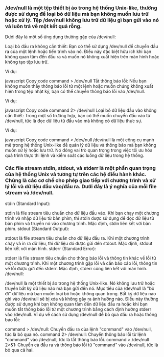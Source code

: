 ### /dev/null là một tệp thiết bị ảo trong hệ thống Unix-like, thường được sử dụng để loại bỏ dữ liệu mà bạn không muốn lưu trữ hoặc xử lý. Tệp /dev/null không lưu trữ dữ liệu gì bạn gửi vào nó và luôn trả về một kết quả rỗng.

Dưới đây là một số ứng dụng thường gặp của /dev/null:

Loại bỏ đầu ra không cần thiết: Bạn có thể sử dụng /dev/null để chuyển đầu ra của một lệnh hoặc tiến trình vào nó. Điều này đặc biệt hữu ích khi bạn không quan tâm đến đầu ra và muốn nó không xuất hiện trên màn hình hoặc không tạo tệp lưu trữ.

Ví dụ:

javascript
Copy code
command > /dev/null
Tắt thông báo lỗi: Nếu bạn không muốn thấy thông báo lỗi từ một lệnh hoặc muốn chúng không xuất hiện trong tệp nhật ký, bạn có thể chuyển thông báo lỗi vào /dev/null.

Ví dụ:

javascript
Copy code
command 2> /dev/null
Loại bỏ dữ liệu đầu vào không cần thiết: Trong một số trường hợp, bạn có thể muốn chuyển đầu vào từ /dev/null, tức là đọc dữ liệu từ đầu vào mà không có dữ liệu thực sự.

Ví dụ:

javascript
Copy code
command < /dev/null
/dev/null là một công cụ mạnh mẽ trong hệ thống Unix-like để quản lý dữ liệu và thông báo mà bạn không muốn xử lý hoặc lưu trữ. Nó đóng vai trò quan trọng trong việc tối ưu hóa quá trình thực thi lệnh và kiểm soát các luồng dữ liệu trong hệ thống.


### Các file stream stdin, stdout, và stderr là một phần quan trọng của hệ thống Unix và tương tự trên các hệ điều hành khác. Chúng là các cơ chế cho phép giao tiếp với chương trình và xử lý lỗi và dữ liệu đầu vào/đầu ra. Dưới đây là ý nghĩa của mỗi file stream và /dev/null.

stdin (Standard Input):

stdin là file stream tiêu chuẩn cho dữ liệu đầu vào. Khi bạn chạy một chương trình và nhập dữ liệu từ bàn phím, thì stdin được sử dụng để đọc dữ liệu từ bàn phím và truyền nó vào chương trình. Mặc định, stdin liên kết với bàn phím.
stdout (Standard Output):

stdout là file stream tiêu chuẩn cho dữ liệu đầu ra. Khi một chương trình chạy và in ra dữ liệu, thì dữ liệu đó được gửi đến stdout. Mặc định, stdout liên kết với màn hình.
stderr (Standard Error):

stderr là file stream tiêu chuẩn cho thông báo lỗi và thông tin khác về lỗi từ một chương trình. Khi một chương trình gặp lỗi và cần báo cáo lỗi, thông tin về lỗi được gửi đến stderr. Mặc định, stderr cũng liên kết với màn hình.
/dev/null:

/dev/null là một thiết bị ảo trong hệ thống Unix-like. Nó không lưu trữ hoặc truyền bất kỳ dữ liệu nào mà bạn gửi đến nó. Mục tiêu của /dev/null là "bỏ đi" dữ liệu mà bạn muốn loại bỏ hoặc không quan trọng. Bất kỳ dữ liệu nào ghi vào /dev/null sẽ bị xóa và không gây ra ảnh hưởng nào. Điều này thường được sử dụng khi bạn không quan tâm đến dữ liệu đầu ra hoặc khi bạn muốn tắt thông báo lỗi từ một chương trình bằng cách định hướng stderr vào /dev/null.
Ví dụ về cách sử dụng /dev/null để bỏ qua đầu ra hoặc thông báo lỗi:

command > /dev/null: Chuyển đầu ra của lệnh "command" vào /dev/null, tức là bỏ qua nó.
command 2> /dev/null: Chuyển thông báo lỗi từ lệnh "command" vào /dev/null, tức là tắt thông báo lỗi.
command > /dev/null 2>&1: Chuyển cả đầu ra và thông báo lỗi từ "command" vào /dev/null, tức là bỏ qua cả hai.
